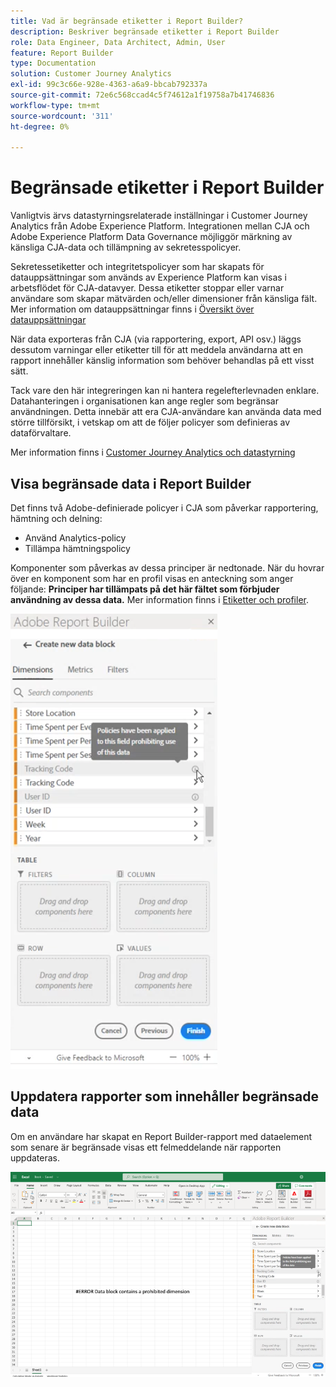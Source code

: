 ```yaml
---
title: Vad är begränsade etiketter i Report Builder?
description: Beskriver begränsade etiketter i Report Builder
role: Data Engineer, Data Architect, Admin, User
feature: Report Builder
type: Documentation
solution: Customer Journey Analytics
exl-id: 99c3c66e-928e-4363-a6a9-bbcab792337a
source-git-commit: 72e6c568ccad4c5f74612a1f19758a7b41746836
workflow-type: tm+mt
source-wordcount: '311'
ht-degree: 0%

---
```


# Begränsade etiketter i Report Builder

Vanligtvis ärvs datastyrningsrelaterade inställningar i Customer Journey Analytics från Adobe Experience Platform. Integrationen mellan CJA och Adobe Experience Platform Data Governance möjliggör märkning av känsliga CJA-data och tillämpning av sekretesspolicyer.

Sekretessetiketter och integritetspolicyer som har skapats för datauppsättningar som används av Experience Platform kan visas i arbetsflödet för CJA-datavyer. Dessa etiketter stoppar eller varnar användare som skapar mätvärden och/eller dimensioner från känsliga fält. Mer information om datauppsättningar finns i [Översikt över datauppsättningar](https://experienceleague.adobe.com/docs/experience-platform/catalog/datasets/overview.html)

När data exporteras från CJA (via rapportering, export, API osv.) läggs dessutom varningar eller etiketter till för att meddela användarna att en rapport innehåller känslig information som behöver behandlas på ett visst sätt.

Tack vare den här integreringen kan ni hantera regelefterlevnaden enklare. Datahanteringen i organisationen kan ange regler som begränsar användningen. Detta innebär att era CJA-användare kan använda data med större tillförsikt, i vetskap om att de följer policyer som definieras av dataförvaltare.

Mer information finns i [Customer Journey Analytics och datastyrning](https://experienceleague.adobe.com/docs/analytics-platform/using/cja-privacy/privacy-overview.html)

## Visa begränsade data i Report Builder

Det finns två Adobe-definierade policyer i CJA som påverkar rapportering, hämtning och delning:

* Använd Analytics-policy
* Tillämpa hämtningspolicy

Komponenter som påverkas av dessa principer är nedtonade. När du hovrar över en komponent som har en profil visas en anteckning som anger följande: **Principer har tillämpats på det här fältet som förbjuder användning av dessa data.** Mer information finns i [Etiketter och profiler](https://experienceleague.adobe.com/docs/analytics-platform/using/cja-dataviews/data-governance.html).

![](assets/rb-restricted-label.png)

## Uppdatera rapporter som innehåller begränsade data

Om en användare har skapat en Report Builder-rapport med dataelement som senare är begränsade visas ett felmeddelande när rapporten uppdateras.

![](assets/error-restricted-data.png)
